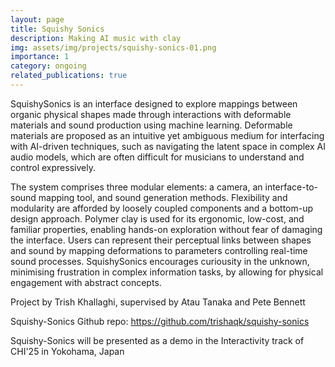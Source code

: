 ```yaml
---
layout: page
title: Squishy Sonics
description: Making AI music with clay
img: assets/img/projects/squishy-sonics-01.png
importance: 1
category: ongoing
related_publications: true
---
```


SquishySonics is an interface designed to explore mappings between organic physical shapes made through interactions with deformable materials and sound production using machine learning. Deformable materials are proposed as an intuitive yet ambiguous medium for interfacing with AI-driven techniques, such as navigating the latent space in complex AI audio models, which are often difficult for musicians to understand and control expressively.

The system comprises three modular elements: a camera, an interface-to-sound mapping tool, and sound generation methods. Flexibility and modularity are afforded by loosely coupled components and a bottom-up design approach. Polymer clay is used for its ergonomic, low-cost, and familiar properties, enabling hands-on exploration without fear of damaging the interface. Users can represent their perceptual links between shapes and sound by mapping deformations to parameters controlling real-time sound processes. SquishySonics encourages curiousity in the unknown, minimising frustration in complex information tasks, by allowing for physical engagement with abstract concepts.

Project by Trish Khallaghi, supervised by Atau Tanaka and Pete Bennett

Squishy-Sonics Github repo: https://github.com/trishaqk/squishy-sonics

Squishy-Sonics will be presented as a demo in the Interactivity track of CHI'25 in Yokohama, Japan
